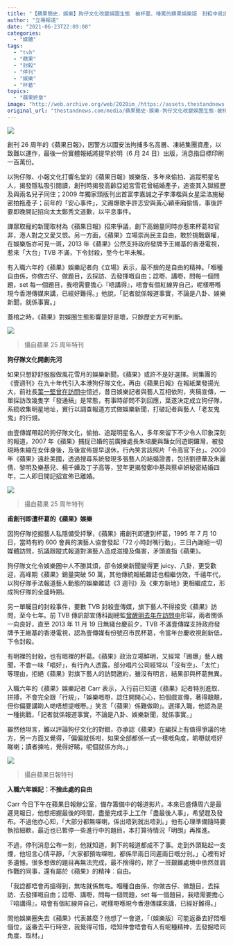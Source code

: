 ```yaml
---
title: "【蘋果簡史．娛樂】狗仔文化改變娛圈生態　被杯葛、唾罵的蘋果娛樂版　封殺中覓出路"
author: "立場報道"
date: "2021-06-23T22:09:00"
categories:
  - "媒體"
tags:
  - "tvb"
  - "蘋果"
  - "封殺"
  - "停刊"
  - "娛樂"
  - "杯葛"
topics:
  - "蘋果終章"
image: "http://web.archive.org/web/2020im_/https://assets.thestandnews.com/media/photos/6-0720copy_JiMQA.png"
original_url: "thestandnews.com/media/蘋果簡史-娛樂-狗仔文化改變娛圈生態-被杯葛-唾罵的蘋果娛樂版-封殺中覓出路"
---
```

![](http://web.archive.org/web/2020im_/https://assets.thestandnews.com/media/photos/6-0720copy_JiMQA.png)

創刊 26 周年的《蘋果日報》，因警方以國安法拘捕多名高層、凍結集團資產，以致難以運作，最後一份實體報紙將提早於明（6 月 24 日）出版，消息指目標印刷一百萬份。

以狗仔隊、小報文化打響名堂的《蘋果日報》娛樂版，多年來偷拍、追蹤明星名人，揭發隱私吸引閱讀，創刊時揭發高齡亞姐宮雪花曾結婚產子，追查其入獄經歷及與兩名兒子同住；2009 年獨家頭版刊出首富李嘉誠之子李澤楷與女星梁洛施秘密拍拖產子；前年的「安心事件」，又踢爆歌手許志安與黃心穎車廂偷情，事後許要即晚開記招向太太鄭秀文道歉，以平息事件。

譁眾取寵的新聞取材為《蘋果日報》招來爭議，創下高銷量同時亦惹來杯葛和官非，港人對之又愛又恨。另一方面，《蘋果》立場崇尚民主自由，敢於挑戰霸權，在娛樂版亦可見一斑，2013 年《蘋果》公然支持政府發牌予王維基的香港電視，惹來「大台」TVB 不滿，下令封殺，至今七年未解。

有入職六年的《蘋果》娛樂記者向《立場》表示，最不捨的是自由的精神。「嗰種自由係，你做古仔、做題目，去採訪、去發揮嘅自由；諗嘢、講嘢，問每一個問題，set 每一個題目，我唔需要擔心『唔講得』，唔會有個紅線畀自己，呢樣嘢喺現今香港傳媒來講，已經好難得。」他說，「記者就係報道事實，不論是八卦、娛樂新聞，就係事實。」

蓋棺之時，《蘋果》對娛圈生態影響是好是壞，只餘歷史方可判斷。

![](http://web.archive.org/web/2020im_/https://assets.thestandnews.com/media/photos/198211443_10165448563125235_7114440261230299567_n_rfRFI.jpg)
> 攝自蘋果 25 周年特刊

**狗仔隊文化開創先河**

如果只想舒舒服服做風花雪月的娛樂新聞，《蘋果》或許不是好選擇。同集團的《壹週刊》在九十年代引入本港狗仔隊文化，再由《蘋果日報》在報紙業發揚光大，前社長[葉一堅曾在訪問中](http://web.archive.org/web/20211229132601/https://hk.appledaily.com/local/20200620/VZUUSAWXNEZSECPMPFIHPSNRFE/)憶述，昔日娛樂記者與藝人互相依附，夾稿宣傳，一單採訪改幾隻字「發通稿」是常態，有事時卻問不到回應，葉遂決定成立狗仔隊，系統收集明星地址，實行以調查報道方式做娛樂新聞，打破記者與藝人「老友鬼鬼」的行規。

由壹傳媒帶起的狗仔隊文化，偷拍、追蹤明星名人，多年來留下不少令人印象深刻的報道，2007 年《蘋果》捕捉已婚的前廣播處長朱培慶與豔女同遊銅鑼灣，被發現時朱縮在女伴身後，及後宣佈提早退休，行內笑言該照片「令高官下台」。2009 年《蘋果》遠赴美國，透過搜尋系統發現多張藝人的結婚證書，包括劉德華及朱麗倩、黎明及樂基兒、楊千嬅及丁子高等，翌年更揭發鄭中基與蔡卓妍秘密結婚四年，二人即日開記招宣佈已離婚。

![](http://web.archive.org/web/2020im_/https://assets.thestandnews.com/media/photos/196682672_10165448562745235_2288483680556425044_n_igxsx.jpg)
> 攝自蘋果 25 周年特刊

**甫創刊即遭杯葛的《蘋果》娛樂**

因狗仔隊挖掘藝人私隱備受抨擊，《蘋果》甫創刊即遭到杯葛，1995 年 7 月 10 日，當時有約 600 會員的演藝人協會發起「72 小時封嘴行動」，三日內謝絕一切媒體訪問，抗議跟蹤式報道對演藝人造成滋擾及傷害，矛頭直指《蘋果》。

狗仔隊文化令娛樂圈中人不勝其煩，卻令娛樂新聞變得更 juicy、八卦，更受歡迎，高峰期《蘋果》銷量突破 50 萬，其他傳統報紙雜誌也相繼仿效，千禧年代，以狗仔隊手法報道藝人動態的娛樂雜誌《3 週刊》及《東方新地》更相繼成立，形成狗仔隊的全盛時期。

另一單矚目的封殺事件，要數 TVB 封殺壹傳媒，旗下藝人不得接受《蘋果》訪問，至今七年。前 TVB 傳訊部宣傳科副總監[曾醒明去年在訪問中](http://web.archive.org/web/20211229132601/https://hk.appledaily.com/entertainment/20200621/C2R5MEYO4DNBD5XKZEEDQZZYDI/)形容，兩者關係一向良好，直至 2013 年 11 月 19 日無綫台慶前夕，TVB 不滿壹傳媒支持政府發牌予王維基的香港電視，認為壹傳媒有份號召市民杯葛，令當年台慶收視創新低，下令封殺。

有明裡的封殺，也有暗裡的杯葛。《蘋果》政治立場鮮明，又經常「踢爆」藝人醜聞，不會一味「唱好」，有行內人透露，部分唱片公司經常以「沒有空」、「太忙」等理由，拒絕《蘋果》對旗下藝人的訪問邀約，雖沒有明言，結果卻與杯葛無異。

入職六年的《蘋果》娛樂記者 Carr 表示，入行前已知道《蘋果》記者特別進取、拼搏，不會完全跟「行規」，「娛樂嘅嘢，諗住開開心心，拍個戲宣傳，著得靚靚，但你偏要講啲人哋唔想提嘅嘢。」笑言「（蘋果）係難做啲」。選擇入職，他認為是一種挑戰，「記者就係報道事實，不論是八卦、娛樂新聞，就係事實。」

雖然他坦言，難以評論狗仔文化的對錯，亦承認《蘋果》在編採上有值得爭議的地方，另一方面又覺得，「偏偏就係咁，如果全部都係一式一樣嘅角度，啲嘢就唔好睇喇；讀者揀咗，覺得好睇，呢個就係方向。」

![](http://web.archive.org/web/2020im_/https://assets.thestandnews.com/media/photos/198273280_10226349802560048_52361350438141691_n_e0luC.jpg)
> 攝自蘋果日報特刊

**入職六年娛記︰不捨此處的自由**

Carr 今日下午在蘋果日報辦公室，備存籌備中的報道影片。本來已盛傳周六是最遲見報日，他想把握最後的時間，盡量完成手上工作「盡最後人事」，希望趕及發布。不過他亦心知，「大部分都無㗎喇，係出唔到就出唔到。」他有心理準備隨時要執拾細軟，最近也已暫停一些進行中的題目，本打算待情況「明朗」再推進。

不過，停刊消息公布一刻，他就知道，剩下的報道都成不了事。走到外頭點起一支煙，他坦言心情平靜，「大家都預咗㗎啦，都係早兩日同遲兩日嘅分別。」心裡有好多遺憾，很多想做的題目再無法完成，最不捨得的，除了一班艱難處境中依然並肩作戰的同事，還有屬於《蘋果》的精神︰自由。

「我諗都唔會再搵得到，無咗就係無咗。嗰種自由係，你做古仔、做題目，去採訪、去發揮嘅自由；諗嘢、講嘢，問每一個問題，set 每一個題目，我唔需要擔心『唔講得』，唔會有個紅線畀自己，呢樣嘢喺現今香港傳媒來講，已經好難得。」

問他娛樂圈失去《蘋果》代表甚麼？他想了一會道，「（娛樂版）可能返番去好悶嗰個位，返番去平行時空，我覺得可惜，唔知仲會唔會有人有呢種精神，去發掘唔同角度、取材。」